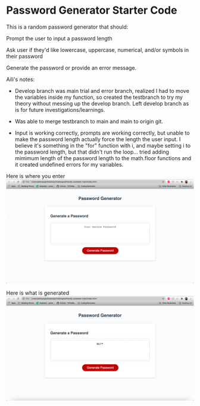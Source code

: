# Password Generator Starter Code
This is a random password generator that should:

Prompt the user to input a password length

Ask user if they'd like lowercase, uppercase, numerical, and/or symbols in their password

Generate the password or provide an error message. 

Aili's notes: 
- Develop branch was main trial and error branch, realized I had to move the variables inside my function, so created the testbranch to try my theory without messing up the develop branch. Left develop branch as is for future investigations/learnings. 

- Was able to merge testbranch to main and main to origin git. 

- Input is working correctly, prompts are working correctly, but unable to make the password length actually force the length the user input. I believe it's something in the "for" function with i, and maybe setting i to the password length, but that didn't run the loop... tried adding mimimum length of the password length to the math.floor functions and it created undefined errors for my variables. 

Here is where you enter
<img src="assets/passwordscreen1.png">

Here is what is generated 
<img src="assets/passwordscreen2.png">

